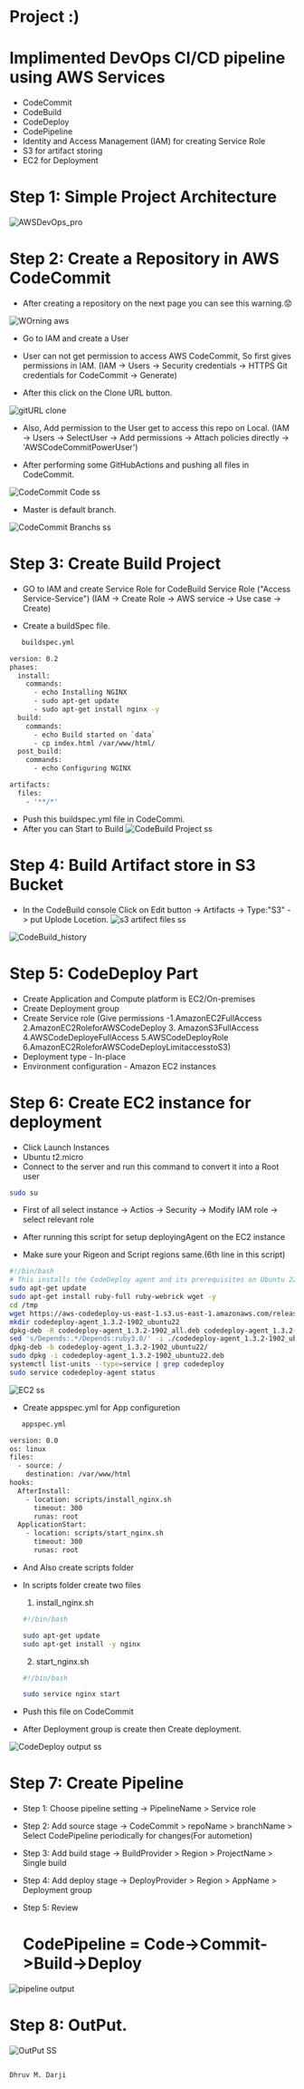# Project :)
# Implimented DevOps CI/CD pipeline using AWS Services

 - CodeCommit
 - CodeBuild
 - CodeDeploy
 - CodePipeline
 - Identity and Access Management (IAM) for creating Service Role
 - S3 for artifact storing
 - EC2 for Deployment
 
# Step 1: Simple Project Architecture

![AWSDevOps_pro](https://github.com/darjidhruv26/AWS_CICD_Project/assets/90086813/8df97317-8a3d-43b7-9b78-96bb9686cdff)

# Step 2: Create a Repository in AWS CodeCommit

- After creating a repository on the next page you can see this warning.😟

![WOrning aws](https://github.com/darjidhruv26/AWS_CICD_Project/assets/90086813/e9c9f8f2-1332-43b6-adfb-7d6a6acbd525)
- Go to IAM and create a User

- User can not get permission to access AWS CodeCommit, So first gives permissions in IAM.
   (IAM -> Users -> Security credentials -> HTTPS Git credentials for CodeCommit -> Generate)
   
- After this click on the Clone URL button.

![gitURL clone](https://github.com/darjidhruv26/AWS_CICD_Project/assets/90086813/ec2e4308-5ef2-48c9-ba67-0ea227354f5e)
- Also, Add permission to the User get to access this repo on Local. 
  (IAM -> Users -> SelectUser -> Add permissions -> Attach policies directly ->   'AWSCodeCommitPowerUser')
  
- After performing some GitHubActions and pushing all files in CodeCommit.

![CodeCommit Code ss](https://github.com/darjidhruv26/AWS_CICD_Project/assets/90086813/fe415a06-1e71-4560-8e1b-3c2a31809819)

- Master is default branch.

![CodeCommit Branchs ss](https://github.com/darjidhruv26/AWS_CICD_Project/assets/90086813/c3443c4b-fb03-41d2-bf33-cd8d608e0293)

# Step 3: Create Build Project

- GO to IAM and create Service Role for CodeBuild
      Service Role ("Access Service-Service")
  (IAM -> Create Role -> AWS service -> Use case -> Create)
  
- Create a buildSpec file.
```bash
   buildspec.yml
```
```bash
version: 0.2
phases:
  install:
    commands:
      - echo Installing NGINX
      - sudo apt-get update
      - sudo apt-get install nginx -y
  build:
    commands:
      - echo Build started on `data`
      - cp index.html /var/www/html/ 
  post_build:
    commands:
      - echo Configuring NGINX

artifacts:
  files:
    - '**/*'         
```
- Push this buildspec.yml file in CodeCommi.
- After you can Start to Build 
![CodeBuild Project ss](https://github.com/darjidhruv26/AWS_CICD_Project/assets/90086813/4c334c45-8177-41be-8199-5ce5c8a13177)

# Step 4: Build Artifact store in S3 Bucket
- In the CodeBuild console Click on Edit button -> Artifacts -> Type:"S3" -> put Uplode Locetion.
![s3 artifect files ss](https://github.com/darjidhruv26/AWS_CICD_Project/assets/90086813/fb2d4b72-0dd9-4308-a4fd-d70612299607)

![CodeBuild_history](https://github.com/darjidhruv26/AWS_CICD_Project/assets/90086813/785ef619-a181-4710-aea4-c20082c75831)

# Step 5: CodeDeploy Part

- Create Application and Compute platform is EC2/On-premises
- Create Deployment group
- Create Service role (Give permissions -1.AmazonEC2FullAccess 2.AmazonEC2RoleforAWSCodeDeploy 3. AmazonS3FullAccess 4.AWSCodeDeployeFullAccess 5.AWSCodeDeployRole 6.AmazonEC2RoleforAWSCodeDeployLimitaccesstoS3)
- Deployment type - In-place
- Environment configuration - Amazon EC2 instances

# Step 6: Create EC2 instance for deployment

- Click Launch Instances
- Ubuntu t2.micro
- Connect to the server and run this command to convert it into a Root user

```bash
sudo su
```
- First of all select instance -> Actios -> Security -> Modify IAM role -> select relevant role

- After running this script for setup deployingAgent on the EC2 instance
- Make sure your Rigeon and Script regions same.(6th line in this script)
 
```bash
#!/bin/bash 
# This installs the CodeDeploy agent and its prerequisites on Ubuntu 22.04.  
sudo apt-get update
sudo apt-get install ruby-full ruby-webrick wget -y
cd /tmp
wget https://aws-codedeploy-us-east-1.s3.us-east-1.amazonaws.com/releases/codedeploy-agent_1.3.2-1902_all.deb
mkdir codedeploy-agent_1.3.2-1902_ubuntu22
dpkg-deb -R codedeploy-agent_1.3.2-1902_all.deb codedeploy-agent_1.3.2-1902_ubuntu22
sed 's/Depends:.*/Depends:ruby3.0/' -i ./codedeploy-agent_1.3.2-1902_ubuntu22/DEBIAN/control
dpkg-deb -b codedeploy-agent_1.3.2-1902_ubuntu22/
sudo dpkg -i codedeploy-agent_1.3.2-1902_ubuntu22.deb
systemctl list-units --type=service | grep codedeploy
sudo service codedeploy-agent status
```

![EC2 ss](https://github.com/darjidhruv26/AWS_CICD_Project/assets/90086813/a1697fff-dd42-4db5-b516-936710fb0184)

- Create appspec.yml for App configuretion


```bash
   appspec.yml
```
```bash
version: 0.0
os: linux
files:
  - source: /
    destination: /var/www/html
hooks:
  AfterInstall:
    - location: scripts/install_nginx.sh
      timeout: 300
      runas: root
  ApplicationStart:
    - location: scripts/start_nginx.sh
      timeout: 300
      runas: root    
```

- And Also create scripts folder
- In scripts folder create two files
   1. install_nginx.sh
   ```bash
   #!/bin/bash

   sudo apt-get update
   sudo apt-get install -y nginx
   ```
   2. start_nginx.sh
   ```bash
   #!/bin/bash

  sudo service nginx start
   ```
- Push this file on CodeCommit

- After Deployment group is create then Create deployment.

![CodeDeploy output ss](https://github.com/darjidhruv26/AWS_CICD_Project/assets/90086813/9a147120-e7d0-4251-bab0-664997f90511)

# Step 7: Create Pipeline

- Step 1: Choose pipeline setting -> PipelineName > Service role
- Step 2: Add source stage -> CodeCommit > repoName > branchName > Select CodePipeline periodically for changes(For autometion)
- Step 3: Add build stage -> BuildProvider > Region > ProjectName > Single build 
- Step 4: Add deploy stage -> DeployProvider > Region > AppName > Deployment group
- Step 5: Review

  # CodePipeline = Code->Commit->Build->Deploy
![pipeline output](https://github.com/darjidhruv26/AWS_CICD_Project/assets/90086813/78bab773-32f5-48a0-bea3-1b6f2711f635)

# Step 8: OutPut.
![OutPut SS](https://github.com/darjidhruv26/AWS_CICD_Project/assets/90086813/c6c91d9f-ee15-4070-a88e-0d79654d0afb)


                                                                                                                                Dhruv M. Darji
